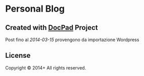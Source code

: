 Personal Blog
==============

## Created with [DocPad](http://docpad.org) Project

Post fino al _2014-03-15_ provengono da importazione Wordpress


## License
Copyright &copy; 2014+ All rights reserved.